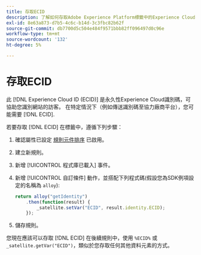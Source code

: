 ```yaml
---
title: 存取ECID
description: 了解如何存取Adobe Experience Platform標籤中的Experience CloudID(ECID)
exl-id: 8e63a873-d7b5-4c6c-b14d-3c3fbc82b62f
source-git-commit: db7700d5c504e484f9571bbb82ff096497d0c96e
workflow-type: tm+mt
source-wordcount: '132'
ht-degree: 5%

---
```



# 存取ECID

此 [!DNL Experience Cloud ID (ECID)] 是永久性Experience Cloud識別碼，可協助您識別網站的訪客。 在特定情況下（例如傳送識別碼至協力廠商平台），您可能需要 [!DNL ECID].

若要存取 [!DNL ECID] 在標籤中，遵循下列步驟：

1. 確認屬性已設定 [規則元件排序](../../tags/ui/managing-resources/rules.md#sequencing) 已啟用。
2. 建立新規則。
3. 新增 [!UICONTROL 程式庫已載入] 事件。
4. 新增 [!UICONTROL 自訂條件] 動作，並搭配下列程式碼(假設您為SDK例項設定的名稱為 `alloy`):

   ```javascript
   return alloy("getIdentity")
       .then(function(result) {
           _satellite.setVar("ECID", result.identity.ECID);
       });
   ```

5. 儲存規則。

您現在應該可以存取 [!DNL ECID] 在後續規則中，使用 `%ECID%` 或 `_satellite.getVar("ECID")`，類似於您存取任何其他資料元素的方式。
